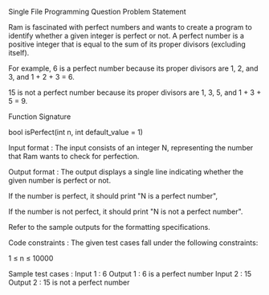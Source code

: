 Single File Programming Question
Problem Statement



Ram is fascinated with perfect numbers and wants to create a program to identify whether a given integer is perfect or not. A perfect number is a positive integer that is equal to the sum of its proper divisors (excluding itself).



For example, 6 is a perfect number because its proper divisors are 1, 2, and 3, and 1 + 2 + 3 = 6.

15 is not a perfect number because its proper divisors are 1, 3, 5, and 1 + 3 + 5 = 9.



Function Signature

bool isPerfect(int n, int default_value = 1)

Input format :
The input consists of an integer N, representing the number that Ram wants to check for perfection.

Output format :
The output displays a single line indicating whether the given number is perfect or not.

If the number is perfect, it should print "N is a perfect number",

If the number is not perfect, it should print "N is not a perfect number".



Refer to the sample outputs for the formatting specifications.

Code constraints :
The given test cases fall under the following constraints:

1 ≤ n ≤ 10000

Sample test cases :
Input 1 :
6
Output 1 :
6 is a perfect number
Input 2 :
15
Output 2 :
15 is not a perfect number